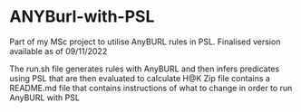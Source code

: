 # ANYBurl-with-PSL 
Part of my MSc project to utilise AnyBURL rules in PSL. Finalised version available as of 09/11/2022

The run.sh file generates rules with AnyBURL and then infers predicates using PSL that are then evaluated to calculate H@K
Zip file contains a README.md file that contains instructions of what to change in order to run AnyBURL with PSL
